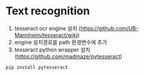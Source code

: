 # Text recognition

1. tesseract ocr engine 설치 (https://github.com/UB-Mannheim/tesseract/wiki)
2. engine 설치경로를 path 환경변수에 추가
2. tesseract python wrapper 설치 (https://github.com/madmaze/pytesseract)

~~~
pip install pytesseract
~~~ 